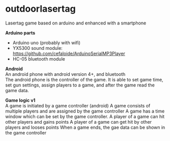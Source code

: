 # outdoorlasertag
Lasertag game based on arduino and enhanced with a smartphone

**Arduino parts**  
- Arduino uno (probably with wifi) 
- YX5300 sound module: https://github.com/cefaloide/ArduinoSerialMP3Player  
- HC-05 bluetooth module  

**Android**  
An android phone with android version 4+, and bluetooth  
The android phone is the controller of the game.
It is able to set game time, set gun settings, assign players to a game, and after the game read the game data.

**Game logic v1**  
A game is initiated by a game controller (android)
A game consists of multiple players and are assigned by the game controller
A game has a time window which can be set by the game controller.
A player of a game can hit other players and gains points
A player of a game can get hit by other players and looses points
When a game ends, the gae data can be shown in the game controller



